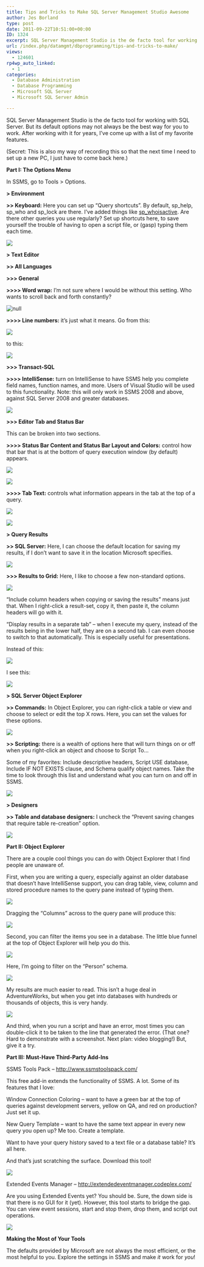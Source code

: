 ```yaml
---
title: Tips and Tricks to Make SQL Server Management Studio Awesome
author: Jes Borland
type: post
date: 2011-09-22T10:51:00+00:00
ID: 1324
excerpt: SQL Server Management Studio is the de facto tool for working with SQL Server. But its default options may not always be the best way for you to work. After working with it for years, I’ve come up with a list of my favorite features.
url: /index.php/datamgmt/dbprogramming/tips-and-tricks-to-make/
views:
  - 124601
rp4wp_auto_linked:
  - 1
categories:
  - Database Administration
  - Database Programming
  - Microsoft SQL Server
  - Microsoft SQL Server Admin

---
```

SQL Server Management Studio is the de facto tool for working with SQL Server. But its default options may not always be the best way for you to work. After working with it for years, I’ve come up with a list of my favorite features. 

(Secret: This is also my way of recording this so that the next time I need to set up a new PC, I just have to come back here.) 

**Part I: The Options Menu** 

In SSMS, go to Tools > Options. 

**> Environment**
  
**>> Keyboard:** Here you can set up “Query shortcuts”. By default, sp\_help, sp\_who and sp_lock are there. I’ve added things like [sp_whoisactive][1]. Are there other queries you use regularly? Set up shortcuts here, to save yourself the trouble of having to open a script file, or (gasp) typing them each time.

 ![][2]

**> Text Editor**
  
**>> All Languages**
  
**>>> General**
  
**>>>> Word wrap:** I’m not sure where I would be without this setting. Who wants to scroll back and forth constantly? 

![][3]

**>>>> Line numbers:** it’s just what it means. Go from this:

 ![][4]

to this: 

![][5]

**>>> Transact-SQL**
  
**>>>> IntelliSense:** turn on IntelliSense to have SSMS help you complete field names, function names, and more. Users of Visual Studio will be used to this functionality. Note: this will only work in SSMS 2008 and above, against SQL Server 2008 and greater databases. 

![][6]

**>>> Editor Tab and Status Bar**
  
This can be broken into two sections. 

**>>>> Status Bar Content and Status Bar Layout and Colors:** control how that bar that is at the bottom of query execution window (by default) appears. 

![][7]

![][8]

**>>>> Tab Text:** controls what information appears in the tab at the top of a query. 

 ![][9]

![][10]

**> Query Results**
  
**>> SQL Server:** Here, I can choose the default location for saving my results, if I don’t want to save it in the location Microsoft specifies. 

![][11]

**>>> Results to Grid:** Here, I like to choose a few non-standard options. 

 ![][12]

“Include column headers when copying or saving the results” means just that. When I right-click a result-set, copy it, then paste it, the column headers will go with it. 

“Display results in a separate tab” – when I execute my query, instead of the results being in the lower half, they are on a second tab. I can even choose to switch to that automatically. This is especially useful for presentations. 

Instead of this: 

![][13]

I see this: 

![][14]

**> SQL Server Object Explorer**
  
**>> Commands:** In Object Explorer, you can right-click a table or view and choose to select or edit the top X rows. Here, you can set the values for these options. 

![][15]

**>> Scripting:** there is a wealth of options here that will turn things on or off when you right-click an object and choose to Script To…

Some of my favorites: Include descriptive headers, Script USE database, Include IF NOT EXISTS clause, and Schema qualify object names. Take the time to look through this list and understand what you can turn on and off in SSMS. 

![][16]

**> Designers**
  
**>> Table and database designers:** I uncheck the “Prevent saving changes that require table re-creation” option. 

![][17]

**Part II: Object Explorer** 

There are a couple cool things you can do with Object Explorer that I find people are unaware of. 

First, when you are writing a query, especially against an older database that doesn’t have IntelliSense support, you can drag table, view, column and stored procedure names to the query pane instead of typing them. 

![][18]

Dragging the “Columns” across to the query pane will produce this: 

 ![][19]

Second, you can filter the items you see in a database. The little blue funnel at the top of Object Explorer will help you do this. 

![][20]

Here, I’m going to filter on the “Person” schema. 

![][21]

My results are much easier to read. This isn’t a huge deal in AdventureWorks, but when you get into databases with hundreds or thousands of objects, this is very handy. 

![][22]

And third, when you run a script and have an error, most times you can double-click it to be taken to the line that generated the error. (That one? Hard to demonstrate with a screenshot. Next plan: video blogging!) But, give it a try. 

**Part III: Must-Have Third-Party Add-Ins**

SSMS Tools Pack – <http://www.ssmstoolspack.com/>

This free add-in extends the functionality of SSMS. A lot. Some of its features that I love:

Window Connection Coloring – want to have a green bar at the top of queries against development servers, yellow on QA, and red on production? Just set it up. 

New Query Template – want to have the same text appear in every new query you open up? Me too. Create a template. 

Want to have your query history saved to a text file or a database table? It’s all here. 

And that’s just scratching the surface. Download this tool! 

![][23]

Extended Events Manager – <http://extendedeventmanager.codeplex.com/> 

Are you using Extended Events yet? You should be. Sure, the down side is that there is no GUI for it (yet). However, this tool starts to bridge the gap. You can view event sessions, start and stop them, drop them, and script out operations. 

![][24]

**Making the Most of Your Tools** 

The defaults provided by Microsoft are not always the most efficient, or the most helpful to you. Explore the settings in SSMS and make _it_ work for _you_!

 [1]: http://sqlblog.com/blogs/adam_machanic/archive/tags/sp_5F00_whoisactive/default.aspx
 [2]: /wp-content/uploads/users/grrlgeek/SSMSTips1.JPG?mtime=1316658886 ""
 [3]: /wp-content/uploads/users/grrlgeek/SSMSTips2.JPG?mtime=1316659457 "null"
 [4]: /wp-content/uploads/users/grrlgeek/SSMSTips3.JPG?mtime=1316659555
 [5]: /wp-content/uploads/users/grrlgeek/SSMSTips4.JPG?mtime=1316659700
 [6]: /wp-content/uploads/users/grrlgeek/SSMSTips5.JPG?mtime=1316659979
 [7]: /wp-content/uploads/users/grrlgeek/SSMSTips6.JPG?mtime=1316660151
 [8]: /wp-content/uploads/users/grrlgeek/SSMSTips7.JPG?mtime=1316660272
 [9]: /wp-content/uploads/users/grrlgeek/SSMSTips8.JPG?mtime=1316660416
 [10]: /wp-content/uploads/users/grrlgeek/SSMSTips9.JPG?mtime=1316660495
 [11]: /wp-content/uploads/users/grrlgeek/SSMSTips10.JPG?mtime=1316660627
 [12]: /wp-content/uploads/users/grrlgeek/SSMSTips11.JPG?mtime=1316660758
 [13]: /wp-content/uploads/users/grrlgeek/SSMSTips12.JPG?mtime=1316660958
 [14]: /wp-content/uploads/users/grrlgeek/SSMSTips13.JPG?mtime=1316661051
 [15]: /wp-content/uploads/users/grrlgeek/SSMSTips14.JPG?mtime=1316661148
 [16]: /wp-content/uploads/users/grrlgeek/SSMSTips15.JPG?mtime=1316661241
 [17]: /wp-content/uploads/users/grrlgeek/SSMSTips16.JPG?mtime=1316661418
 [18]: /wp-content/uploads/users/grrlgeek/SSMSTips17.JPG?mtime=1316661526
 [19]: /wp-content/uploads/users/grrlgeek/SSMSTips18.JPG?mtime=1316661662
 [20]: /wp-content/uploads/users/grrlgeek/SSMSTips19.JPG?mtime=1316661747
 [21]: /wp-content/uploads/users/grrlgeek/SSMSTips20.JPG?mtime=1316661863
 [22]: /wp-content/uploads/users/grrlgeek/SSMSTips21.JPG?mtime=1316662001
 [23]: /wp-content/uploads/users/grrlgeek/SSMSTips22.JPG?mtime=1316662174
 [24]: /wp-content/uploads/users/grrlgeek/SSMSTips23.JPG?mtime=1316662298